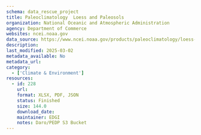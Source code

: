 ```yaml
---
schema: data_rescue_project 
title: Paleoclimatology  Loess and Paleosols
organization: National Oceanic and Atmospheric Administration
agency: Department of Commerce
websites: ncei.noaa.gov
data_source: https://www.ncei.noaa.gov/products/paleoclimatology/loess-paleosols
description: 
last_modified: 2025-03-02
metadata_available: No
metadata_url: 
category:
  - ['Climate & Environment'] 
resources:
  - id: 228
    url: 
    format: XLSX, PDF, JSON
    status: Finished
    size: 144.0
    download_date: 
    maintainer: EDGI
    notes: Daro/PEDP S3 Bucket
---
```

